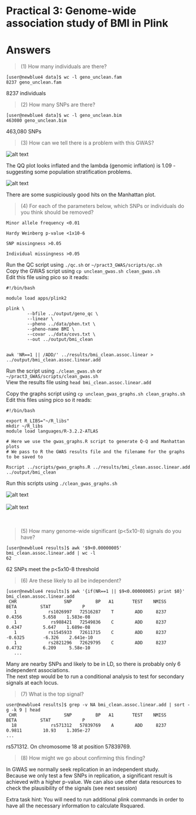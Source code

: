# Practical 3: Genome-wide association study of BMI in Plink
# Answers

> (1) How many individuals are there?

```
[user@newblue4 data]$ wc -l geno_unclean.fam
8237 geno_unclean.fam
```

8237 individuals

> (2) How many SNPs are there?

```
[user@newblue4 data]$ wc -l geno_unclean.bim
463080 geno_unclean.bim
```

463,080 SNPs

> (3) How can we tell there is a problem with this GWAS?

![alt text](https://github.com/epxlp/Genetics_short_course_2016/blob/master/pract3_GWAS/answers/bmi_unclean_qqplot.png)

The QQ plot looks inflated and the lambda (genomic inflation) is 1.09 - suggesting some population stratification problems.

![alt text](https://github.com/epxlp/Genetics_short_course_2016/blob/master/pract3_GWAS/answers/bmi_unclean_manhattan.png)

There are some suspiciously good hits on the Manhattan plot.

> (4) For each of the parameters below, which SNPs or individuals do you think should be removed?

```
Minor allele frequency <0.01

Hardy Weinberg p-value <1x10-6

SNP missingness >0.05

Individual missingness >0.05
```

Run the QC script using `./qc.sh` or `~/pract3_GWAS/scripts/qc.sh`<br>
Copy the GWAS script using `cp unclean_gwas.sh clean_gwas.sh`<br>
Edit this file using pico so it reads:
```
#!/bin/bash

module load apps/plink2

plink \
        --bfile ../output/geno_qc \
        --linear \
        --pheno ../data/phen.txt \
        --pheno-name BMI \
        --covar ../data/covs.txt \
        --out ../output/bmi_clean


awk 'NR==1 || /ADD/' ../results/bmi_clean.assoc.linear > ../output/bmi_clean.assoc.linear.add
```

Run the script using `./clean_gwas.sh` or `~/pract3_GWAS/scripts/clean_gwas.sh`<br>
View the results file using `head bmi_clean.assoc.linear.add`

Copy the graphs script using `cp unclean_gwas_graphs.sh clean_graphs.sh`<br>
Edit this files using pico so it reads:

```
#!/bin/bash

export R_LIBS="~/R_libs"
mkdir ~/R_libs
module load languages/R-3.2.2-ATLAS

# Here we use the gwas_graphs.R script to generate Q-Q and Manhattan plots
# We pass to R the GWAS results file and the filename for the graphs to be saved to

Rscript ../scripts/gwas_graphs.R ../results/bmi_clean.assoc.linear.add ../output/bmi_clean
```

Run this scripts using `./clean_gwas_graphs.sh`

![alt text](https://github.com/epxlp/Genetics_short_course_2016/blob/master/pract3_GWAS/answers/bmi_clean_qqplot.png)
<br>
<br>
![alt text](https://github.com/epxlp/Genetics_short_course_2016/blob/master/pract3_GWAS/answers/bmi_clean_manhattan.png)
<br>
<br>
<br>

> (5) How many genome-wide significant (p<5x10-8) signals do you have?

```
[user@newblue4 results]$ awk '$9<0.00000005' bmi_clean.assoc.linear.add | wc -l
62
```

62 SNPs meet the p<5x10-8 threshold

> (6) Are these likely to all be independent?

```
[user@newblue4 results]$ awk '{if(NR==1 || $9<0.00000005) print $0}' bmi_clean.assoc.linear.add
 CHR                  SNP         BP   A1       TEST    NMISS       BETA         STAT            P
   1            rs1026997   72516287    T        ADD     8237     0.4356        5.658    1.583e-08
   1             rs988421   72549836    C        ADD     8237     0.4347        5.647    1.689e-08
   1            rs1545933   72611715    C        ADD     8237    -0.6325       -6.326    2.641e-10
   1            rs2821296   72629795    C        ADD     8237     0.4732        6.209     5.58e-10
   ...
   ```

Many are nearby SNPs and likely to be in LD, so there is probably only 6 independent associations. <br>
The next step would be to run a conditional analysis to test for secondary signals at each locus.

> (7) What is the top signal?

```
user@newblue4 results]$ grep -v NA bmi_clean.assoc.linear.add | sort -g -k 9 | head
 CHR                  SNP         BP   A1       TEST    NMISS       BETA         STAT            P
  18             rs571312   57839769    A        ADD     8237     0.9811        10.93    1.305e-27
...
```

rs571312. On chromosome 18 at position 57839769.

> (8) How might we go about confirming this finding?

In GWAS we normally seek replication in an independent study. <br>
Because we only test a few SNPs in replication, a significant result is achieved with a higher p-value.
We can also use other data resources to check the plausibility of the signals (see next session)


Extra task hint: You will need to run additional plink commands in order to have all the necessary information to calculate Rsquared.
